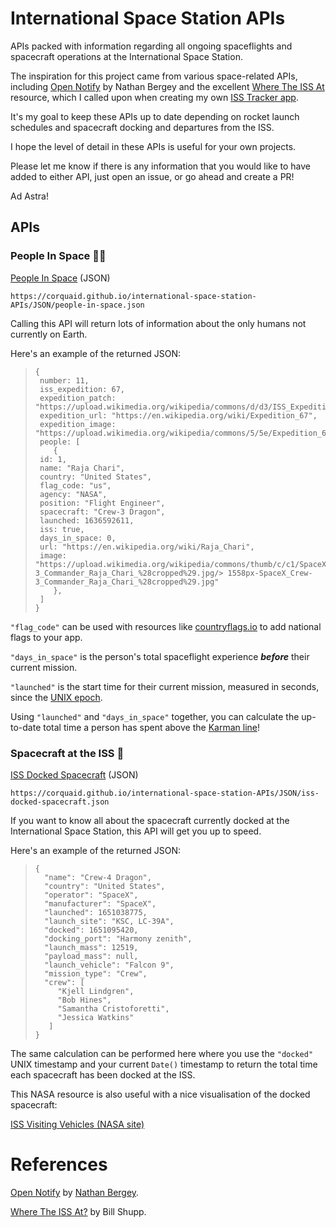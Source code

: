 # International Space Station APIs

APIs packed with information regarding all ongoing spaceflights and spacecraft operations at the International Space Station.

The inspiration for this project came from various space-related APIs, including [Open Notify](http://open-notify.org/) by Nathan Bergey and the excellent [Where The ISS At](https://wheretheiss.at/w/developer) resource, which I called upon when creating my own [ISS Tracker app](https://corquaid.github.io/react-iss-tracker/).

It's my goal to keep these APIs up to date depending on rocket launch schedules and spacecraft docking and departures from the ISS.

I hope the level of detail in these APIs is useful for your own projects.

Please let me know if there is any information that you would like to have added to either API, just open an issue, or go ahead and create a PR!

Ad Astra!

## APIs

### People In Space :woman_astronaut:

[People In Space](https://corquaid.github.io/international-space-station-APIs/JSON/people-in-space.json) (JSON)

`https://corquaid.github.io/international-space-station-APIs/JSON/people-in-space.json`

Calling this API will return lots of information about the only humans not currently on Earth.

Here's an example of the returned JSON:

> ```
> {
>  number: 11,
>  iss_expedition: 67,
>  expedition_patch: "https://upload.wikimedia.org/wikipedia/commons/d/d3/ISS_Expedition_67_Patch.png",
>  expedition_url: "https://en.wikipedia.org/wiki/Expedition_67",
>  expedition_image: "https://upload.wikimedia.org/wikipedia/commons/5/5e/Expedition_67_crew_portrait.jpg",
>  people: [
>     {
>  id: 1,
>  name: "Raja Chari",
>  country: "United States",
>  flag_code: "us",
>  agency: "NASA",
>  position: "Flight Engineer",
>  spacecraft: "Crew-3 Dragon",
>  launched: 1636592611,
>  iss: true,
>  days_in_space: 0,
>  url: "https://en.wikipedia.org/wiki/Raja_Chari",
>  image: "https://upload.wikimedia.org/wikipedia/commons/thumb/c/c1/SpaceX_Crew-3_Commander_Raja_Chari_%28cropped%29.jpg/> 1558px-SpaceX_Crew-3_Commander_Raja_Chari_%28cropped%29.jpg"
>     },
>  ]
> }
> ```

`"flag_code"` can be used with resources like [countryflags.io](www.countryflags.io) to add national flags to your app.

`"days_in_space"` is the person's total spaceflight experience **_before_** their current mission.

`"launched"` is the start time for their current mission, measured in seconds, since the [UNIX epoch](https://developer.mozilla.org/en-US/docs/Web/JavaScript/Reference/Global_Objects/Date).

Using `"launched"` and `"days_in_space"` together, you can calculate the up-to-date total time a person has spent above the [Karman line](https://en.wikipedia.org/wiki/K%C3%A1rm%C3%A1n_line)!

### Spacecraft at the ISS :rocket:

[ISS Docked Spacecraft](https://corquaid.github.io/international-space-station-APIs/JSON/iss-docked-spacecraft.json) (JSON)

`https://corquaid.github.io/international-space-station-APIs/JSON/iss-docked-spacecraft.json`

If you want to know all about the spacecraft currently docked at the International Space Station, this API will get you up to speed.

Here's an example of the returned JSON:

> ```
> {
>   "name": "Crew-4 Dragon",
>   "country": "United States",
>   "operator": "SpaceX",
>   "manufacturer": "SpaceX",
>   "launched": 1651038775,
>   "launch_site": "KSC, LC-39A",
>   "docked": 1651095420,
>   "docking_port": "Harmony zenith",
>   "launch_mass": 12519,
>   "payload_mass": null,
>   "launch_vehicle": "Falcon 9",
>   "mission_type": "Crew",
>   "crew": [
>      "Kjell Lindgren",
>      "Bob Hines",
>      "Samantha Cristoforetti",
>      "Jessica Watkins"
>    ]
> }
> ```

The same calculation can be performed here where you use the `"docked"` UNIX timestamp and your current `Date()` timestamp to return the total time each spacecraft has been docked at the ISS.

This NASA resource is also useful with a nice visualisation of the docked spacecraft:

[ISS Visiting Vehicles (NASA site)](https://www.nasa.gov/feature/visiting-vehicle-launches-arrivals-and-departures)

# References

[Open Notify](http://open-notify.org/) by [Nathan Bergey](http://t.co/jIv30xdyTZ?amp=1).

[Where The ISS At?](https://wheretheiss.at/) by Bill Shupp.

>
